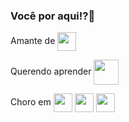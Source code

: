 ### Você por aqui!?🦀

Amante de <img align="center" height="30" width="30" src="https://cdn.jsdelivr.net/gh/devicons/devicon/icons/vim/vim-original.svg" />

Querendo aprender <img align="center" height="40" width="40" src="https://cdn.jsdelivr.net/gh/devicons/devicon/icons/rust/rust-plain.svg" />
          

Choro em <img align="center" height="30" width="30" src="https://cdn.jsdelivr.net/gh/devicons/devicon/icons/html5/html5-original.svg" /> <img align="center" height="30" width="30" src="https://cdn.jsdelivr.net/gh/devicons/devicon/icons/css3/css3-original.svg" />
<img align="center" height="30" width="30" src="https://cdn.jsdelivr.net/gh/devicons/devicon/icons/javascript/javascript-original.svg" />
          